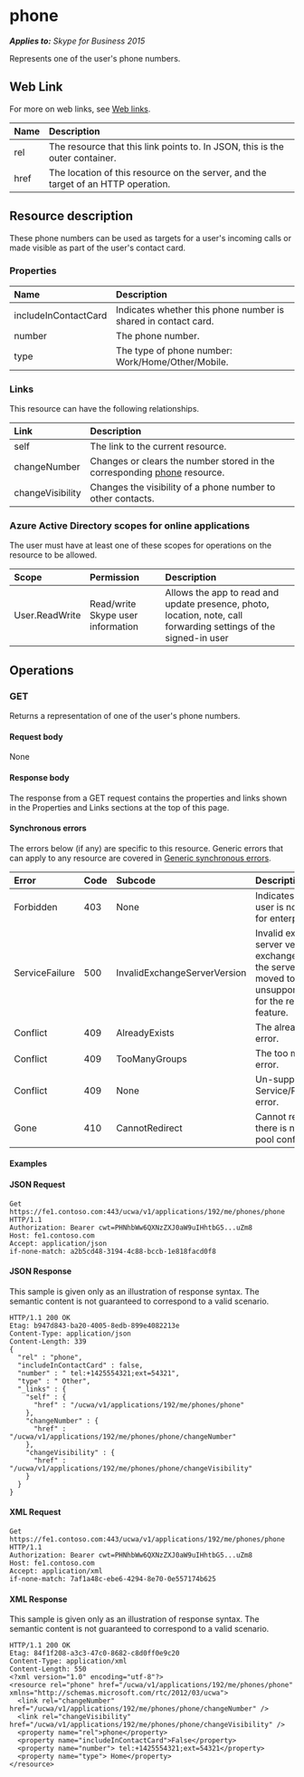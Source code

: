 # phone

 _**Applies to:** Skype for Business 2015_


Represents one of the user's phone numbers.


## Web Link
<a name = "sectionSection0"> </a>


For more on web links, see [Web links](WebLinks.md).


|**Name**|**Description**|
|:-----|:-----|
|rel|The resource that this link points to. In JSON, this is the outer container.|
|href|The location of this resource on the server, and the target of an HTTP operation.|

## Resource description
<a name = "sectionSection1"> </a>


These phone numbers can be used as targets for a user's incoming calls or made visible as part of the user's contact card.

### Properties



|**Name**|**Description**|
|:-----|:-----|
|includeInContactCard|Indicates whether this phone number is shared in contact card.|
|number|The phone number.|
|type|The type of phone number: Work/Home/Other/Mobile.|

### Links



This resource can have the following relationships.

|**Link**|**Description**|
|:-----|:-----|
|self|The link to the current resource.|
|changeNumber|Changes or clears the number stored in the corresponding [phone](phone_ref.md) resource.|
|changeVisibility|Changes the visibility of a phone number to other contacts.|

### Azure Active Directory scopes for online applications



The user must have at least one of these scopes for operations on the resource to be allowed.

|**Scope**|**Permission**|**Description**|
|:-----|:-----|:-----|
|User.ReadWrite|Read/write Skype user information|Allows the app to read and update presence, photo, location, note, call forwarding settings of the signed-in user|

## Operations



<a name="sectionSection2"></a>


### GET




Returns a representation of one of the user's phone numbers.

#### Request body



None


#### Response body



The response from a GET request contains the properties and links shown in the Properties and Links sections at the top of this page.

#### Synchronous errors



The errors below (if any) are specific to this resource. Generic errors that can apply to any resource are covered in [Generic synchronous errors](GenericSynchronousErrors.md).

|**Error**|**Code**|**Subcode**|**Description**|
|:-----|:-----|:-----|:-----|
|Forbidden|403|None|Indicates that the user is not enabled for enterprise voice.|
|ServiceFailure|500|InvalidExchangeServerVersion|Invalid exchange server version.The exchange mailbox of the server might have moved to an unsupported version for the required feature.|
|Conflict|409|AlreadyExists|The already exists error.|
|Conflict|409|TooManyGroups|The too many groups error.|
|Conflict|409|None|Un-supported Service/Resource/API error.|
|Gone|410|CannotRedirect|Cannot redirect since there is no back up pool configured.|

#### Examples




#### JSON Request




```
Get https://fe1.contoso.com:443/ucwa/v1/applications/192/me/phones/phone HTTP/1.1
Authorization: Bearer cwt=PHNhbWw6QXNzZXJ0aW9uIHhtbG5...uZm8
Host: fe1.contoso.com
Accept: application/json
if-none-match: a2b5cd48-3194-4c88-bccb-1e818facd0f8
```


#### JSON Response



This sample is given only as an illustration of response syntax. The semantic content is not guaranteed to correspond to a valid scenario.
```
HTTP/1.1 200 OK
Etag: b947d843-ba20-4005-8edb-899e4082213e
Content-Type: application/json
Content-Length: 339
{
  "rel" : "phone",
  "includeInContactCard" : false,
  "number" : " tel:+1425554321;ext=54321",
  "type" : " Other",
  "_links" : {
    "self" : {
      "href" : "/ucwa/v1/applications/192/me/phones/phone"
    },
    "changeNumber" : {
      "href" : "/ucwa/v1/applications/192/me/phones/phone/changeNumber"
    },
    "changeVisibility" : {
      "href" : "/ucwa/v1/applications/192/me/phones/phone/changeVisibility"
    }
  }
}
```


#### XML Request




```
Get https://fe1.contoso.com:443/ucwa/v1/applications/192/me/phones/phone HTTP/1.1
Authorization: Bearer cwt=PHNhbWw6QXNzZXJ0aW9uIHhtbG5...uZm8
Host: fe1.contoso.com
Accept: application/xml
if-none-match: 7af1a48c-ebe6-4294-8e70-0e557174b625
```


#### XML Response



This sample is given only as an illustration of response syntax. The semantic content is not guaranteed to correspond to a valid scenario.
```
HTTP/1.1 200 OK
Etag: 84f1f208-a3c3-47c0-8682-c8d0ff0e9c20
Content-Type: application/xml
Content-Length: 550
<?xml version="1.0" encoding="utf-8"?>
<resource rel="phone" href="/ucwa/v1/applications/192/me/phones/phone" xmlns="http://schemas.microsoft.com/rtc/2012/03/ucwa">
  <link rel="changeNumber" href="/ucwa/v1/applications/192/me/phones/phone/changeNumber" />
  <link rel="changeVisibility" href="/ucwa/v1/applications/192/me/phones/phone/changeVisibility" />
  <property name="rel">phone</property>
  <property name="includeInContactCard">False</property>
  <property name="number"> tel:+1425554321;ext=54321</property>
  <property name="type"> Home</property>
</resource>
```


